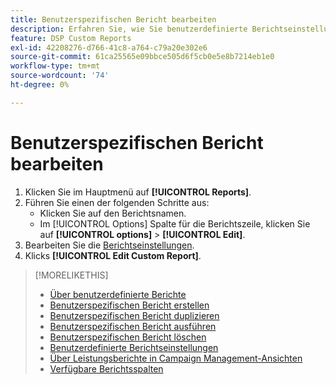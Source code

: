 ```yaml
---
title: Benutzerspezifischen Bericht bearbeiten
description: Erfahren Sie, wie Sie benutzerdefinierte Berichtseinstellungen bearbeiten.
feature: DSP Custom Reports
exl-id: 42208276-d766-41c8-a764-c79a20e302e6
source-git-commit: 61ca25565e09bbce505d6f5cb0e5e8b7214eb1e0
workflow-type: tm+mt
source-wordcount: '74'
ht-degree: 0%

---
```


# Benutzerspezifischen Bericht bearbeiten

1. Klicken Sie im Hauptmenü auf **[!UICONTROL Reports]**.
1. Führen Sie einen der folgenden Schritte aus:
   * Klicken Sie auf den Berichtsnamen.
   * Im [!UICONTROL Options] Spalte für die Berichtszeile, klicken Sie auf **[!UICONTROL options]** > **[!UICONTROL Edit]**.
1. Bearbeiten Sie die [Berichtseinstellungen](/help/dsp/reports/report-settings.md).
1. Klicks **[!UICONTROL Edit Custom Report]**.

>[!MORELIKETHIS]
>
>* [Über benutzerdefinierte Berichte](/help/dsp/reports/report-about.md)
>* [Benutzerspezifischen Bericht erstellen](/help/dsp/reports/report-create.md)
>* [Benutzerspezifischen Bericht duplizieren](/help/dsp/reports/report-copy.md)
>* [Benutzerspezifischen Bericht ausführen](/help/dsp/reports/report-run-now.md)
>* [Benutzerspezifischen Bericht löschen](/help/dsp/reports/report-delete.md)
>* [Benutzerdefinierte Berichtseinstellungen](/help/dsp/reports/report-settings.md)
>* [Über Leistungsberichte in Campaign Management-Ansichten](/help/dsp/campaign-management/reports/campaign-reports-about.md)
>* [Verfügbare Berichtsspalten](/help/dsp/reports/report-columns.md)
